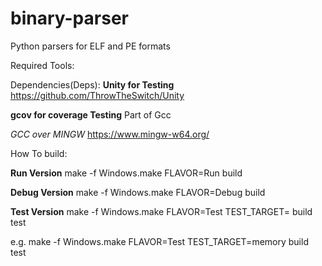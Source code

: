 # binary-parser
Python parsers for ELF and PE formats

Required Tools:

Dependencies(Deps):
**Unity for Testing**
https://github.com/ThrowTheSwitch/Unity

**gcov for coverage Testing**
Part of Gcc

*GCC over MINGW*
https://www.mingw-w64.org/


How To build:

**Run Version**
make -f Windows.make FLAVOR=Run build

**Debug Version**
make -f Windows.make FLAVOR=Debug build

**Test Version**
make -f Windows.make FLAVOR=Test TEST_TARGET=<module-name> build test

e.g.
make -f Windows.make FLAVOR=Test TEST_TARGET=memory build test

